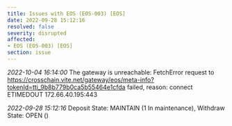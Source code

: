 ```yaml
---
title: Issues with EOS (EOS-003) [EOS]
date: 2022-09-28 15:12:16
resolved: false
severity: disrupted
affected:
- EOS (EOS-003) [EOS]
section: issue
---
```


*2022-10-04 16:14:00* The gateway is unreachable: FetchError request to https://crosschain.vite.net/gateway/eos/meta-info?tokenId=tti_9b8b779b0ca5b55464e1cfda failed, reason: connect ETIMEDOUT 172.66.40.195:443

*2022-09-28 15:12:16* Deposit State: MAINTAIN (1 In maintenance), Withdraw State: OPEN ()